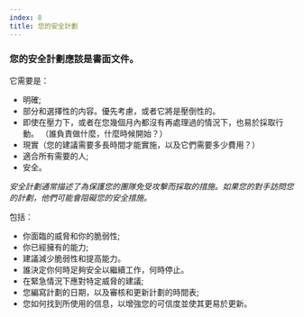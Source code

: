 ```yaml
---
index: 8
title: 您的安全計劃
---
```

### 您的安全計劃應該是書面文件。

它需要是：

* 明確;
* 部分和選擇性的内容。優先考慮，或者它將是壓倒性的。
* 即使在壓力下，或者在您幾個月內都沒有再處理過的情況下，也易於採取行動。 （誰負責做什麼，什麼時候開始？）
* 現實（您的建議需要多長時間才能實施，以及它們需要多少費用？）
* 適合所有需要的人;
* 安全。

*安全計劃通常描述了為保護您的團隊免受攻擊而採取的措施。如果您的對手訪問您的計劃，他們可能會阻礙您的安全措施。*

包括：

* 你面臨的威脅和你的脆弱性;
* 你已經擁有的能力;
* 建議減少脆弱性和提高能力。
* 誰決定你何時足夠安全以繼續工作，何時停止。
* 在緊急情況下應對特定威脅的建議;
* 您編寫計劃的日期，以及審核和更新計劃的時間表;
* 您如何找到所使用的信息，以增強您的可信度並使其更易於更新。